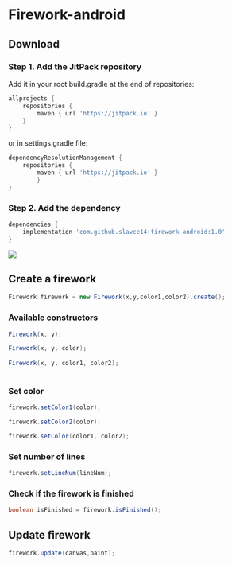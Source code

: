 # Firework-android
## Download
### Step 1. Add the JitPack repository 
Add it in your root build.gradle at the end of repositories:
```gradle
allprojects {
	repositories {
		maven { url 'https://jitpack.io' }
	}
}
```
or in settings.gradle file:

```gradle
dependencyResolutionManagement {
	repositories {
		maven { url 'https://jitpack.io' }
    	}
}
```

### Step 2. Add the dependency
```gradle
dependencies {
	implementation 'com.github.slavce14:firework-android:1.0'
}
```
[![](https://jitpack.io/v/SlaVcE14/Firework-android.svg)](https://jitpack.io/#SlaVcE14/Firework-android)

## Create a firework
```java
Firework firework = new Firework(x,y,color1,color2).create();
```
### Available constructors
```java
Firework(x, y);

Firework(x, y, color);
  
Firework(x, y, color1, color2);
 
```
### Set color
```java
firework.setColor1(color);

firework.setColor2(color);

firework.setColor(color1, color2);
```
### Set number of lines
```java
firework.setLineNum(lineNum);
```
### Check if the firework is finished
```java
boolean isFinished = firework.isFinished();
```

## Update firework
```java
firework.update(canvas,paint);

```
